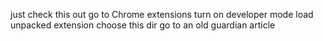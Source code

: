 just check this out
go to Chrome extensions
turn on developer mode
load unpacked extension
choose this dir
go to an old guardian article